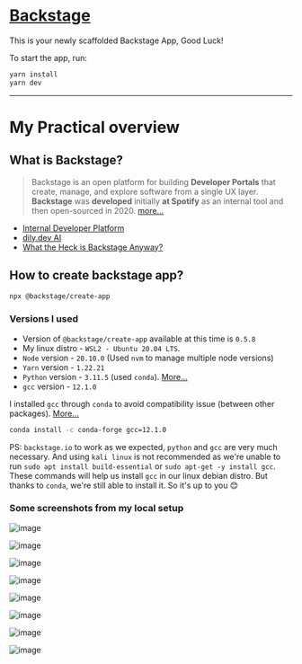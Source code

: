 # [Backstage](https://backstage.io)

This is your newly scaffolded Backstage App, Good Luck!

To start the app, run:

```sh
yarn install
yarn dev
```

********************************
# My Practical overview

## What is Backstage?

> Backstage is an open platform for building **Developer Portals** that create, manage, and explore software from a single UX layer. **Backstage** was **developed** initially **at Spotify** as an internal tool and then open-sourced in 2020. [more...](https://www.getport.io/blog/backstage-all-you-need-to-know-about-this-developer-portal#:~:text=Read%20more-,What%20is%20Backstage?,then%20open%2Dsourced%20in%202020.)

* [Internal Developer Platform](https://internaldeveloperplatform.org/developer-portals/backstage/#:~:text=What%20is%20backstage.io?,use%20in%20the%20Kubernetes%20universe.)
* [dily.dev AI](https://app.daily.dev/search?id=b385ac08-a99b-11ee-a1cb-42010a007e0c)
* [What the Heck is Backstage Anyway?](https://engineering.atspotify.com/2020/03/what-the-heck-is-backstage-anyway/)

## How to create backstage app?

```bash
npx @backstage/create-app
```

### Versions I used

* Version of `@backstage/create-app` available at this time is `0.5.8`
* My linux distro - `WSL2 - Ubuntu 20.04 LTS`.
* `Node` version - `20.10.0` (Used `nvm` to manage multiple node versions)
* `Yarn` version - `1.22.21`
* `Python` version - `3.11.5` (used `conda`). [More...](https://www.rosehosting.com/blog/how-to-install-miniconda-on-ubuntu-22-04/)
* `gcc` version - `12.1.0`

I installed `gcc` through `conda` to avoid compatibility issue (between other packages). [More...](https://github.com/rstudio/reticulate/issues/1282#issuecomment-1788330719)

```bash
conda install -c conda-forge gcc=12.1.0
```

PS: `backstage.io` to work as we expected, `python` and `gcc` are very much necessary. And using `kali linux` is not recommended as we're unable to run `sudo apt install build-essential` or `sudo apt-get -y install gcc`. These commands will help us install `gcc` in our linux debian distro. But thanks to `conda`, we're still able to install it. So it's up to you 😊

### Some screenshots from my local setup

![image](https://github.com/actionanand/ar-backstage/assets/46064269/d6be98bc-db16-4109-a9c9-d7f4bf24cf89)

![image](https://github.com/actionanand/ar-backstage/assets/46064269/7b8c29bc-9b34-42f1-8be5-1ab758fca1e1)

![image](https://github.com/actionanand/ar-backstage/assets/46064269/5609aba4-25f1-4bb7-a8f1-2a2fc42ccc6e)

![image](https://github.com/actionanand/ar-backstage/assets/46064269/39838734-13d0-4bdb-b936-28380217652e)

![image](https://github.com/actionanand/ar-backstage/assets/46064269/2c22b49d-9f79-4f13-a621-fb8892ae8062)

![image](https://github.com/actionanand/ar-backstage/assets/46064269/a4fccb11-2678-4261-86d1-3740b8a01735)

![image](https://github.com/actionanand/ar-backstage/assets/46064269/5d6b1b18-7a8d-46a1-bca5-44d671d4c9ac)

![image](https://github.com/actionanand/ar-backstage/assets/46064269/9b4c0836-fef6-4506-92d4-e87fe7e5ed12)
